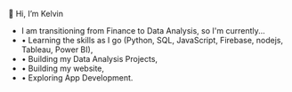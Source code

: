    👋 Hi, I’m Kelvin
- I am transitioning from Finance to Data Analysis, so I'm currently...
- • Learning the skills as I go (Python, SQL, JavaScript, Firebase, nodejs, Tableau, Power BI),
- • Building my Data Analysis Projects,
- • Building my website,
- • Exploring App Development.

<!---
Yesterday you said you are doing it Tomorrow.
--->
